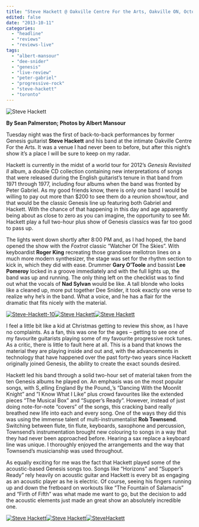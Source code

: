 ```yaml
---
title: "Steve Hackett @ Oakville Centre For the Arts, Oakville ON, October 8, 2013"
edited: false
date: "2013-10-11"
categories:
  - "headline"
  - "reviews"
  - "reviews-live"
tags:
  - "albert-mansour"
  - "dee-snider"
  - "genesis"
  - "live-review"
  - "peter-gabriel"
  - "progressive-rock"
  - "steve-hackett"
  - "toronto"
---
```


![Steve Hackett](http://www.hellbound.ca/wp-content/uploads/2013/10/Steve-Hackett-16-590x393.jpg)

**By Sean Palmerston; Photos by Albert Mansour**

Tuesday night was the first of back-to-back performances by former Genesis guitarist **Steve Hackett** and his band at the intimate Oakville Centre For the Arts. It was a venue I had never been to before, but after this night’s show it’s a place I will be sure to keep on my radar.

Hackett is currently in the midst of a world tour for 2012’s _Genesis Revisited II_ album, a double CD collection containing new interpretations of songs that were released during the English guitarist’s tenure in that band from 1971 through 1977, including four albums when the band was fronted by Peter Gabriel. As my good friends know, there is only one band I would be willing to pay out more than $200 to see them do a reunion show/tour, and that would be the classic Genesis line up featuring both Gabriel and Hackett. With the chance of that happening in this day and age apparently being about as close to zero as you can imagine, the opportunity to see Mr. Hackett play a full two-hour plus show of Genesis classics was far too good to pass up.

The lights went down shortly after 8:00 PM and, as I had hoped, the band opened the show with the _Foxtrot_ classic “Watcher Of The Skies”. With keyboardist **Roger King** recreating those grandiose mellotron lines on a much more modern synthesizer, the stage was set for the rhythm section to kick in, which they did with ease. Drummer **Gary O’Toole** and bassist **Lee Pomeroy** locked in a groove immediately and with the full lights up, the band was up and running. The only thing left on the checklist was to find out what the vocals of **Nad Sylvan** would be like. A tall blonde who looks like a cleaned up, more put together Dee Snider, it took exactly one verse to realize why he’s in the band. What a voice, and he has a flair for the dramatic that fits nicely with the material.

[![Steve-Hackett-10](http://www.hellbound.ca/wp-content/uploads/2013/10/Steve-Hackett-10-182x182.jpg)](http://www.hellbound.ca/wp-content/uploads/2013/10/Steve-Hackett-10.jpg)[![Steve Hackett](http://www.hellbound.ca/wp-content/uploads/2013/10/Steve-Hackett-11-182x182.jpg)](http://www.hellbound.ca/wp-content/uploads/2013/10/Steve-Hackett-11.jpg)[![Steve Hackett](http://www.hellbound.ca/wp-content/uploads/2013/10/Steve-Hackett-14-182x182.jpg)](http://www.hellbound.ca/wp-content/uploads/2013/10/Steve-Hackett-14.jpg)

I feel a little bit like a kid at Christmas getting to review this show, as I have no complaints. As a fan, this was one for the ages – getting to see one of my favourite guitarists playing some of my favourite progressive rock tunes. As a critic, there is little to fault here at all. This is a band that knows the material they are playing inside and out and, with the advancements in technology that have happened over the past forty-two years since Hackett originally joined Genesis, the ability to create the exact sounds desired.

Hackett led his band through a solid two-hour set of material taken from the ten Genesis albums he played on. An emphasis was on the most popular songs, with S_elling England By the Pound_’s “Dancing With the Moonlit Knight” and ”I Know What I Like” plus crowd favourites like the extended pieces “The Musical Box” and “Supper’s Ready”. However, instead of just doing note-for-note “covers” of the songs, this cracking band really breathed new life into each and every song. One of the ways they did this was using the immense talent of multi-instrumentalist **Rob Townsend**. Switching between flute, tin flute, keyboards, saxophone and percussion, Townsend’s instrumentation brought new colouring to songs in a way that they had never been approached before. Hearing a sax replace a keyboard line was unique. I thoroughly enjoyed the arrangements and the way that Townsend’s musicianship was used throughout.

As equally exciting for me was the fact that Hackett played some of the acoustic-based Genesis songs too. Songs like “Horizons” and “Supper’s Ready” rely heavily on acoustic guitar and Hackett is every bit as engaging as an acoustic player as he is electric. Of course, seeing his fingers running up and down the fretboard on workouts like “The Fountain of Salamacis” and “Firth of Fifth” was what made me want to go, but the decision to add the acoustic elements just made an great show an absolutely incredible one.

[![Steve Hackett](http://www.hellbound.ca/wp-content/uploads/2013/10/Steve-Hackett-20-182x182.jpg)](http://www.hellbound.ca/wp-content/uploads/2013/10/Steve-Hackett-20.jpg)[![Steve Hackett](http://www.hellbound.ca/wp-content/uploads/2013/10/Steve-Hackett-22-182x182.jpg)](http://www.hellbound.ca/wp-content/uploads/2013/10/Steve-Hackett-22.jpg)[![SteveHackett](http://www.hellbound.ca/wp-content/uploads/2013/10/Steve-Hackett-26-182x182.jpg)](http://www.hellbound.ca/wp-content/uploads/2013/10/Steve-Hackett-26.jpg)
